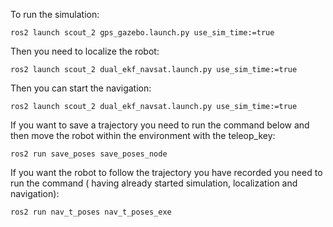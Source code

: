 To run the simulation:

`ros2 launch scout_2 gps_gazebo.launch.py use_sim_time:=true`

Then you need to localize the robot:

`ros2 launch scout_2 dual_ekf_navsat.launch.py use_sim_time:=true`

Then you can start the navigation:

`ros2 launch scout_2 dual_ekf_navsat.launch.py use_sim_time:=true`

If you want to save a trajectory you need to run the command below and then move the robot within the environment with the teleop_key:

`ros2 run save_poses save_poses_node`

If you want the robot to follow the trajectory you have recorded you need to run the command ( having already started simulation, localization and navigation):

`ros2 run nav_t_poses nav_t_poses_exe`
